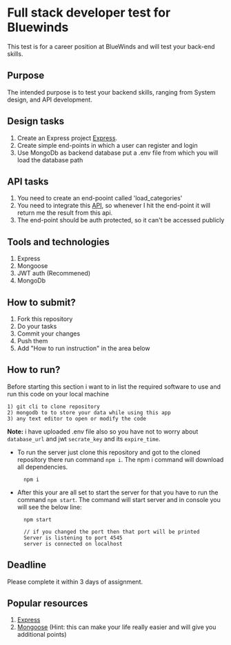 

# Full stack developer test for Bluewinds

This test is for a career position at BlueWinds and will test your back-end skills.

## Purpose
The intended purpose is to test your backend skills, ranging from System design, and API development.


## Design tasks

1. Create an Express project [Express](https://expressjs.com/).
2. Create simple end-points in which a user can register and login
3. Use MongoDb as backend database put a .env file from which you will load the database path

## API tasks

1. You need to create an end-pooint called 'load_categories'
2. You need to integrate this [API](https://demo2.meals4u.net/fe/api.test.php), so whenever I hit the end-point it will return me the result from this api.
3. The end-point should be auth protected, so it can't be accessed publicly 

## Tools and technologies

1. Express
2. Mongoose
3. JWT auth (Recommened) 
4. MongoDb

## How to submit?
1. Fork this repository
2. Do your tasks
3. Commit your changes
4. Push them
5. Add "How to run instruction" in the area below

## How to run?
Before starting this section i want to in list the required software to use and run this code on your local machine

    1) git cli to clone repository
    2) mongodb to to store your data while using this app
    3) any text editor to open or modify the code

**Note:** i have uploaded .env file also so you have not to worry about `database_url` and jwt `secrate_key` and its `expire_time`.

- To run the server just clone this repository and got to the cloned repository there run command `npm i`. The npm i command will download all dependencies.
    
        npm i

- After this your are all set to start the server for that you have to run the command `npm start`. The command will start server and in console you will see the below line: 
      
        npm start

        // if you changed the port then that port will be printed
        Server is listening to port 4545
        server is connected on localhost



## Deadline
Please complete it within 3 days of assignment. 

## Popular resources
1. [Express](https://expressjs.com/en/starter/installing.html)
2. [Mongoose](https://www.npmjs.com/package/mongoose) (Hint: this can make your life really easier and will give you additional points)

